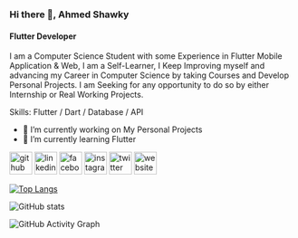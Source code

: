 ### Hi there 👋, Ahmed Shawky
#### Flutter Developer
I am a Computer Science Student with some Experience in Flutter Mobile Application & Web, 
I am a Self-Learner, I Keep Improving myself and advancing my Career in Computer Science by 
taking Courses and Develop Personal Projects. I am Seeking for any opportunity to do so by either Internship or Real Working Projects.

Skills: Flutter / Dart / Database / API

- 🔭 I’m currently working on My Personal Projects 
- 🌱 I’m currently learning Flutter 


[<img src='https://cdn.jsdelivr.net/npm/simple-icons@3.0.1/icons/github.svg' alt='github' height='40'>](https://github.com/https://github.com/AhmedShawkyAhmed)  [<img src='https://cdn.jsdelivr.net/npm/simple-icons@3.0.1/icons/linkedin.svg' alt='linkedin' height='40'>](https://www.linkedin.com/in/https://www.linkedin.com/in/ahmed-shawky-ahmed//)  [<img src='https://cdn.jsdelivr.net/npm/simple-icons@3.0.1/icons/facebook.svg' alt='facebook' height='40'>](https://www.facebook.com/https://www.facebook.com/axz61)  [<img src='https://cdn.jsdelivr.net/npm/simple-icons@3.0.1/icons/instagram.svg' alt='instagram' height='40'>](https://www.instagram.com/https://www.instagram.com/ahmed_shawky.20//)  [<img src='https://cdn.jsdelivr.net/npm/simple-icons@3.0.1/icons/twitter.svg' alt='twitter' height='40'>](https://twitter.com/https://twitter.com/AhmedSh4869)  [<img src='https://cdn.jsdelivr.net/npm/simple-icons@3.0.1/icons/icloud.svg' alt='website' height='40'>](https://ahmedshawkyahmed.github.io/Online_Resume/)  

[![Top Langs](https://github-readme-stats.vercel.app/api/top-langs/?username=https://github.com/AhmedShawkyAhmed)](https://github.com/anuraghazra/github-readme-stats)

![GitHub stats](https://github-readme-stats.vercel.app/api?username=https://github.com/AhmedShawkyAhmed&show_icons=true)  

![GitHub Activity Graph](https://activity-graph.herokuapp.com/graph?username=https://github.com/AhmedShawkyAhmed)  

